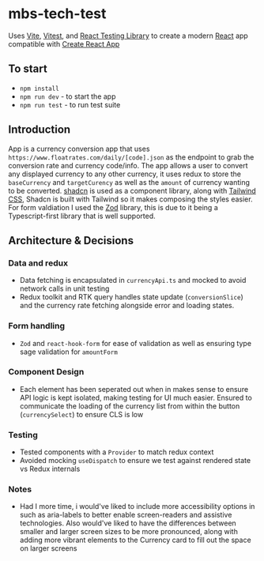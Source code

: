 # mbs-tech-test

Uses [Vite](https://vitejs.dev/), [Vitest](https://vitest.dev/), and [React Testing Library](https://github.com/testing-library/react-testing-library) to create a modern [React](https://react.dev/) app compatible with [Create React App](https://create-react-app.dev/)


## To start

- `npm install`
- `npm run dev` - to start the app
- `npm run test` - to run test suite

## Introduction
App is a currency conversion app that uses `https://www.floatrates.com/daily/[code].json` as the endpoint to grab the conversion rate and currency code/info. 
The app allows a user to convert any displayed currency to any other currency, it uses redux to store the `baseCurrency` and `targetCurency` as well as the `amount` of currency wanting to be converted.
[shadcn](https://ui.shadcn.com/) is used as a component library, along with [Tailwind CSS](https://tailwindcss.com/), Shadcn is built with Tailwind so it makes composing the styles easier. For form valdiation I used the [Zod](https://zod.dev/) library, this is due to it being a Typescript-first library that is well supported.

## Architecture & Decisions
### Data and redux
- Data fetching is encapsulated in `currencyApi.ts` and mocked to avoid network calls in unit testing
- Redux toolkit and RTK query handles state update (`conversionSlice`) and the currency rate fetching alongside error and loading states.

### Form handling
- `Zod` and `react-hook-form` for ease of validation as well as ensuring type sage validation for `amountForm`

### Component Design
- Each element has been seperated out when in makes sense to ensure API logic is kept isolated, making testing for UI much easier. Ensured to communicate the loading of the currency list from within the button (`currencySelect`) to ensure CLS is low

### Testing
- Tested components with a `Provider` to match redux context
- Avoided mocking `useDispatch` to ensure we test against rendered state vs Redux internals

### Notes
-  Had I more time, i would've liked to include more accessibility options in such as aria-labels to better enable screen-readers and assistive technologies. Also would've liked to have the differences between smaller and larger screen sizes to be more pronounced, along with adding more vibrant elements to the Currency card to fill out the space on larger screens